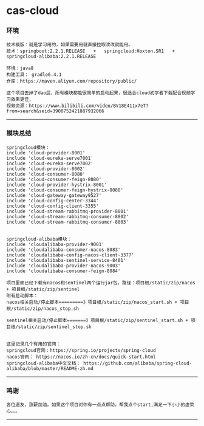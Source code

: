 # cas-cloud

### 环境
    技术模版：就是学习用的，如果需要用就直接拉取改改就能用。
    技术：springboot:2.2.1.RELEASE   +   springcloud:Hoxton.SR1   +    springcloud-alibaba:2.2.1.RELEASE
    
    环境：java8
    构建工具： gradle6.4.1
    仓库：https://maven.aliyun.com/repository/public/

    这个项目去掉了dao层，所有模块都能很简单的启动起来，很适合cloud初学者下载配合视频学习效果更佳，
    视频资源：https://www.bilibili.com/video/BV18E411x7eT?from=search&seid=3900752421887932066
---

### 模块总结
    springcloud模块：
    include 'cloud-provider-8001'
    include 'cloud-eureka-serve7001'
    include 'cloud-eureka-serve7002'
    include 'cloud-provider-8002'
    include 'cloud-consumer-8080'
    include 'cloud-consumer-feign-8080'
    include 'cloud-provider-hystrix-8001'
    include 'cloud-consumer-feign-hystrix-8080'
    include 'cloud-gateway-gateway9527'
    include 'cloud-config-center-3344'
    include 'cloud-config-client-3355'
    include 'cloud-stream-rabbitmq-provider-8801'
    include 'cloud-stream-rabbitmq-consumer-8802'
    include 'cloud-stream-rabbitmq-consumer-8803'
    
    
    springcloud-alibaba模块：
    include 'cloudalibaba-provider-9001'
    include 'cloudalibaba-consumer-nacos-8083'
    include 'cloudalibaba-config-nacos-client-3377'
    include 'cloudalibaba-sentinel-service-8401'
    include 'cloudalibaba-provider-nacos-9003'
    include 'cloudalibaba-consumer-feign-8084'
    
    项目里面已经下载有nacos和sentinel两个运行jar包，路径：项目根/static/zip/nacos  + 项目根/static/zip/sentinel
    附有启动脚本：
    nacos相关启动/停止脚本=========》项目根/static/zip/nacos_start.sh + 项目根/static/zip/nacos_stop.sh
    
    sentinel相关启动/停止脚本=======》项目根/static/zip/sentinel_start.sh + 项目根/static/zip/sentinel_stop.sh
    
    
    这里记录几个有用的官网：
    springcloud官网：https://spring.io/projects/spring-cloud
    nacos官网： https://nacos.io/zh-cn/docs/quick-start.html
    springcloud-alibaba中文文档： https://github.com/alibaba/spring-cloud-alibaba/blob/master/README-zh.md
---
  
### 鸣谢
    各位道友，涨薪加油。如果这个项目对你有一点点帮助，帮我点个start,满足一下小小的虚荣心。。。

---
